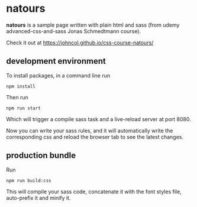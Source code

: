 # natours

**natours** is a sample page written with plain html and sass (from udemy advanced-css-and-sass Jonas Schmedtmann course).

Check it out at https://johncol.github.io/css-course-natours/

## development environment

To install packages, in a command line run

    npm install

Then run

    npm run start

Which will trigger a compile sass task and a live-reload server at port 8080.

Now you can write your sass rules, and it will automatically write the corresponding css and reload the browser tab to see the latest changes.

## production bundle

Run 

    npm run build:css

This will compile your sass code, concatenate it with the font styles file, auto-prefix it and minify it.
